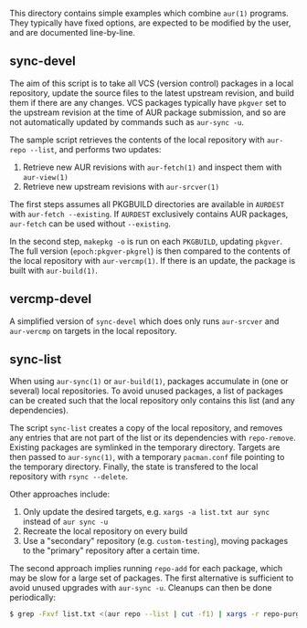This directory contains simple examples which combine `aur(1)` programs. They
typically have fixed options, are expected to be modified by the user, and are
documented line-by-line.

## sync-devel

The aim of this script is to take all VCS (version control) packages in a local
repository, update the source files to the latest upstream revision, and build
them if there are any changes. VCS packages typically have `pkgver` set to the
upstream revision at the time of AUR package submission, and so are not
automatically updated by commands such as `aur-sync -u`.

The sample script retrieves the contents of the local repository with `aur-repo
--list`, and performs two updates:

1. Retrieve new AUR revisions with `aur-fetch(1)` and inspect them with
   `aur-view(1)`
2. Retrieve new upstream revisions with `aur-srcver(1)`

The first steps assumes all PKGBUILD directories are available in `AURDEST` with
`aur-fetch --existing`. If `AURDEST` exclusively contains AUR packages,
`aur-fetch` can be used without `--existing`.

In the second step, `makepkg -o` is run on each `PKGBUILD`, updating `pkgver`.
The full version (`epoch:pkgver-pkgrel`) is then compared to the contents of the
local repository with `aur-vercmp(1)`. If there is an update, the package is
built with `aur-build(1)`.

## vercmp-devel

A simplified version of `sync-devel` which does only runs `aur-srcver` and
`aur-vercmp` on targets in the local repository.

## sync-list

When using `aur-sync(1)` or `aur-build(1)`, packages accumulate in (one or
several) local repositories. To avoid unused packages, a list of packages can be
created such that the local repository only contains this list (and any
dependencies).

The script `sync-list` creates a copy of the local repository, and removes any
entries that are not part of the list or its dependencies with
`repo-remove`. Existing packages are symlinked in the temporary
directory. Targets are then passed to `aur-sync(1)`, with a temporary
`pacman.conf` file pointing to the temporary directory. Finally, the state is
transfered to the local repository with `rsync --delete`.

Other approaches include:

1. Only update the desired targets, e.g. `xargs -a list.txt aur sync` instead of
   `aur sync -u`
2. Recreate the local repository on every build
3. Use a "secondary" repository (e.g. `custom-testing`), moving packages to the
   "primary" repository after a certain time.

The second approach implies running `repo-add` for each package, which may be
slow for a large set of packages. The first alternative is sufficient to avoid
unused upgrades with `aur-sync -u`. Cleanups can then be done periodically:

```bash
$ grep -Fxvf list.txt <(aur repo --list | cut -f1) | xargs -r repo-purge -f custom
```

